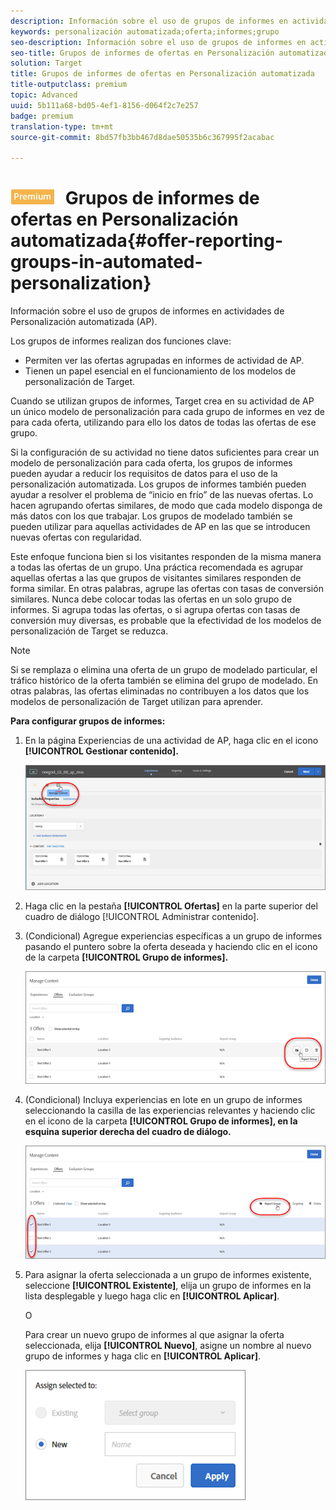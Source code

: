 ```yaml
---
description: Información sobre el uso de grupos de informes en actividades de Personalización automatizada (AP).
keywords: personalización automatizada;oferta;informes;grupo
seo-description: Información sobre el uso de grupos de informes en actividades de Personalización automatizada (AP).
seo-title: Grupos de informes de ofertas en Personalización automatizada
solution: Target
title: Grupos de informes de ofertas en Personalización automatizada
title-outputclass: premium
topic: Advanced
uuid: 5b111a68-bd05-4ef1-8156-d064f2c7e257
badge: premium
translation-type: tm+mt
source-git-commit: 8bd57fb3bb467d8dae50535b6c367995f2acabac

---
```



# ![PREMIUM](/help/assets/premium.png) Grupos de informes de ofertas en Personalización automatizada{#offer-reporting-groups-in-automated-personalization}

Información sobre el uso de grupos de informes en actividades de Personalización automatizada (AP).

Los grupos de informes realizan dos funciones clave:

* Permiten ver las ofertas agrupadas en informes de actividad de AP.
* Tienen un papel esencial en el funcionamiento de los modelos de personalización de Target.

Cuando se utilizan grupos de informes, Target crea en su actividad de AP un único modelo de personalización para cada grupo de informes en vez de para cada oferta, utilizando para ello los datos de todas las ofertas de ese grupo.

Si la configuración de su actividad no tiene datos suficientes para crear un modelo de personalización para cada oferta, los grupos de informes pueden ayudar a reducir los requisitos de datos para el uso de la personalización automatizada. Los grupos de informes también pueden ayudar a resolver el problema de “inicio en frío” de las nuevas ofertas. Lo hacen agrupando ofertas similares, de modo que cada modelo disponga de más datos con los que trabajar. Los grupos de modelado también se pueden utilizar para aquellas actividades de AP en las que se introducen nuevas ofertas con regularidad.

Este enfoque funciona bien si los visitantes responden de la misma manera a todas las ofertas de un grupo. Una práctica recomendada es agrupar aquellas ofertas a las que grupos de visitantes similares responden de forma similar. En otras palabras, agrupe las ofertas con tasas de conversión similares. Nunca debe colocar todas las ofertas en un solo grupo de informes. Si agrupa todas las ofertas, o si agrupa ofertas con tasas de conversión muy diversas, es probable que la efectividad de los modelos de personalización de Target se reduzca.

>[!NOTE]
>
>Si se remplaza o elimina una oferta de un grupo de modelado particular, el tráfico histórico de la oferta también se elimina del grupo de modelado. En otras palabras, las ofertas eliminadas no contribuyen a los datos que los modelos de personalización de Target utilizan para aprender.

**Para configurar grupos de informes:**

1. En la página Experiencias de una actividad de AP, haga clic en el icono **[!UICONTROL Gestionar contenido].**

   ![](assets/ap_manage_content.png)

1. Haga clic en la pestaña **[!UICONTROL Ofertas]** en la parte superior del cuadro de diálogo [!UICONTROL Administrar contenido].
1. (Condicional) Agregue experiencias específicas a un grupo de informes pasando el puntero sobre la oferta deseada y haciendo clic en el icono de la carpeta **[!UICONTROL Grupo de informes].**

   ![](assets/ap_manage_content_2.png)

1. (Condicional) Incluya experiencias en lote en un grupo de informes seleccionando la casilla de las experiencias relevantes y haciendo clic en el icono de la carpeta **[!UICONTROL Grupo de informes], en la esquina superior derecha del cuadro de diálogo.**

   ![](assets/ap_reporting_groups.png)

1. Para asignar la oferta seleccionada a un grupo de informes existente, seleccione **[!UICONTROL Existente]**, elija un grupo de informes en la lista desplegable y luego haga clic en **[!UICONTROL Aplicar]**.

   O

   Para crear un nuevo grupo de informes al que asignar la oferta seleccionada, elija **[!UICONTROL Nuevo]**, asigne un nombre al nuevo grupo de informes y haga clic en **[!UICONTROL Aplicar]**.

   ![](assets/ap_manage_content_3.png)

